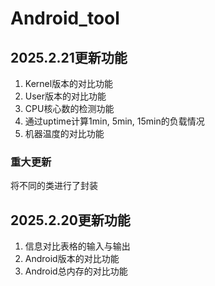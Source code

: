 # Android_tool

## 2025.2.21更新功能
1. Kernel版本的对比功能
2. User版本的对比功能
3. CPU核心数的检测功能
4. 通过uptime计算1min, 5min, 15min的负载情况
5. 机器温度的对比功能
### 重大更新
将不同的类进行了封装

## 2025.2.20更新功能
1. 信息对比表格的输入与输出
2. Android版本的对比功能
3. Android总内存的对比功能
